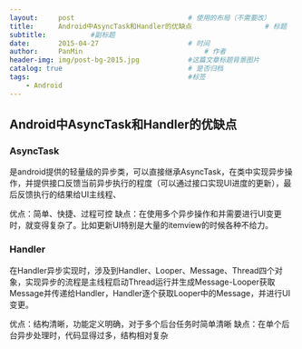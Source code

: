 ```yaml
---
layout:     post                            # 使用的布局（不需要改）
title:      Android中AsyncTask和Handler的优缺点                  # 标题
subtitle:           #副标题
date:       2015-04-27                      # 时间
author:     PanMin                              # 作者
header-img: img/post-bg-2015.jpg            #这篇文章标题背景图片
catalog: true                               # 是否归档
tags:                                       #标签
    - Android
---
```




## Android中AsyncTask和Handler的优缺点

### AsyncTask
是android提供的轻量级的异步类，可以直接继承AsyncTask，在类中实现异步操作，并提供接口反馈当前异步执行的程度（可以通过接口实现UI进度的更新），最后反馈执行的结果给UI主线程、
     
优点：简单、快捷、过程可控
缺点：在使用多个异步操作和并需要进行UI变更时，就变得复杂了。比如更新UI特别是大量的itemview的时候各种不给力。

### Handler
在Handler异步实现时，涉及到Handler、Looper、Message、Thread四个对象，实现异步的流程是主线程启动Thread运行并生成Message-Looper获取Message并传递给Handler，Handler逐个获取Looper中的Message，并进行UI变更。
     
优点：结构清晰，功能定义明确，对于多个后台任务时简单清晰
缺点：在单个后台异步处理时，代码显得过多，结构相对复杂